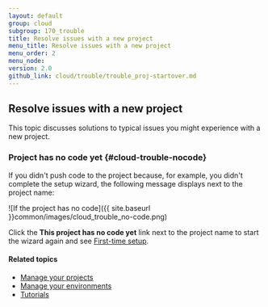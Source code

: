 ```yaml
---
layout: default
group: cloud
subgroup: 170_trouble
title: Resolve issues with a new project
menu_title: Resolve issues with a new project
menu_order: 2
menu_node: 
version: 2.0
github_link: cloud/trouble/trouble_proj-startover.md
---
```


## Resolve issues with a new project
This topic discusses solutions to typical issues you might experience with a new project.

### Project has no code yet {#cloud-trouble-nocode}
If you didn't push code to the project because, for example, you didn't complete the setup wizard, the following message displays next to the project name:

![If the project has no code]({{ site.baseurl }}common/images/cloud_trouble_no-code.png)

Click the **This project has no code yet** link next to the project name to start the wizard again and see [First-time setup]({{page.baseurl}}cloud/access-acct/first-time-setup.html#cloud-first-email).

#### Related topics
*	[Manage your projects]({{page.baseurl}}cloud/project/projects.html)
*	[Manage your environments]({{page.baseurl}}cloud/env/environments.html)
*	[Tutorials]({{page.baseurl}}cloud/howtos/how-to.html)
